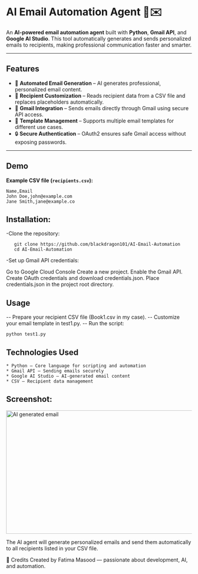 # AI Email Automation Agent 🤖✉️

An **AI-powered email automation agent** built with **Python**, **Gmail API**, and **Google AI Studio**. This tool automatically generates and sends personalized emails to recipients, making professional communication faster and smarter.  

---

## Features

- 💌 **Automated Email Generation** – AI generates professional, personalized email content.  
- 👥 **Recipient Customization** – Reads recipient data from a CSV file and replaces placeholders automatically.  
- 📧 **Gmail Integration** – Sends emails directly through Gmail using secure API access.  
- 📝 **Template Management** – Supports multiple email templates for different use cases.  
- 🔒 **Secure Authentication** – OAuth2 ensures safe Gmail access without exposing passwords.  

---
## Demo

**Example CSV file (`recipients.csv`):**  
```csv
Name,Email
John Doe,john@example.com
Jane Smith,jane@example.co
```

## Installation:

-Clone the repository:
```
   git clone https://github.com/blackdragon101/AI-Email-Automation
   cd AI-Email-Automation
```
-Set up Gmail API credentials:

  Go to Google Cloud Console
  Create a new project.
  Enable the Gmail API.
  Create OAuth credentials and download credentials.json.
  Place credentials.json in the project root directory.
  
## Usage

-- Prepare your recipient CSV file (Book1.csv in my case).
-- Customize your email template in test1.py.
-- Run the script:
  ```
  python test1.py
```

## Technologies Used
```text
* Python – Core language for scripting and automation
* Gmail API – Sending emails securely
* Google AI Studio – AI-generated email content
* CSV – Recipient data management
```
## Screenshot:
<img width="757" height="335" alt="AI generated email" src="https://github.com/user-attachments/assets/9375eafa-3e31-4165-b2d1-13b1ebcb5b5b" />


The AI agent will generate personalized emails and send them automatically to all recipients listed in your CSV file.

🙌 Credits
Created by Fatima Masood — passionate about development, AI, and automation.
